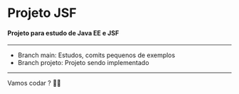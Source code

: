 # Projeto JSF

 #### Projeto para estudo de Java EE e JSF

---
- Branch main: Estudos, comits pequenos de exemplos
- Branch projeto: Projeto sendo implementado
---




Vamos codar ?  🎉🙌

